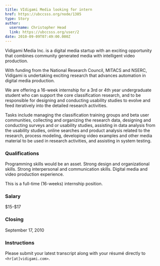 ```yaml
---
title: VIdigami Media looking for intern 
href: https://ubccsss.org/node/1385
type: Story
author:
  username: Christopher Head
  link: https://ubccsss.org/user/2
date: 2010-09-09T07:49:00.000Z
---
```


<div class="field field-name-body field-type-text-with-summary field-label-hidden"><div class="field-items"><div class="field-item even"><p>Vidigami Media Inc. is a digital media startup with an exciting opportunity that combines community generated media with intelligent video production.</p>
<p>With funding from the National Research Council, MITACS and NSERC, Vidigami is undertaking exciting research that advances automation in digital media production.</p>
<p>We are offering a 16-week internship for a 3rd or 4th year undergraduate student who can  support the core classification research, and to be responsible for designing and conducting usability studies to evolve and feed iteratively into the detailed research activities.</p>
<p>Tasks include managing the classification training groups and beta user communities, collecting and organizing the research data, designing and conducting surveys and or usability studies, assisting in data analysis from the usability studies, online searches and product analysis related to the research, process modeling, developing video examples and other media material to be used in research activities, and assisting in system testing.</p>
<h3>Qualifications</h3>
<p>Programming skills would be an asset. Strong design and organizational skills. Strong interpersonal and communication skills. Digital media and video production experience.</p>
<p>This is a full-time (16-weeks) internship position.</p>
<h3>Salary</h3>
<p>$15-$17</p>
<h3>Closing</h3>
<p>September 17, 2010</p>
<h3>Instructions</h3>
<p>Please submit your latest transcript along with your r&#xE9;sum&#xE9; directly to <code>&lt;hr[at]vidigami.com&gt;</code>.</p>
</div></div></div>    <footer>
          </footer>